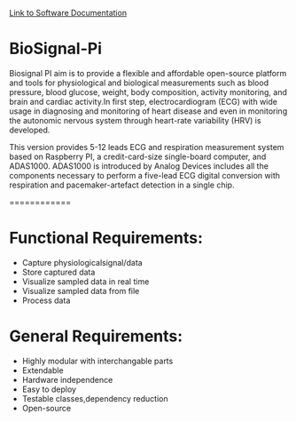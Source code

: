 [Link to Software Documentation](http://martinr89.github.io/BiosignalPI)

BioSignal-Pi
============

Biosignal PI aim is to provide a flexible and affordable open-source platform and tools for physiological and biological measurements such as blood pressure, blood glucose, weight, body composition, activity monitoring, and brain and cardiac activity.In first step, electrocardiogram (ECG) with wide usage in diagnosing and monitoring of heart disease and even in monitoring the autonomic nervous system through heart-rate variability (HRV) is developed.

This version provides 5-12 leads ECG and respiration measurement system based on Raspberry PI, a credit-card-size single-board computer, and ADAS1000. ADAS1000 is introduced by Analog Devices includes all the components necessary to perform a five-lead ECG digital conversion with respiration and pacemaker-artefact detection in a single chip.

============

# Functional Requirements:
* Capture physiologicalsignal/data
* Store captured data 
* Visualize sampled data in real time
* Visualize sampled data from file 
* Process data

# General Requirements:
* Highly modular with interchangable parts
* Extendable
* Hardware independence
* Easy to deploy 
* Testable classes,dependency reduction
* Open-source








